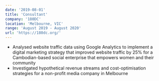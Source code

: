```yaml
---
date: '2019-08-01'
title: 'Consultant'
company: '180DC'
location: 'Melbourne, VIC'
range: 'August 2019 - August 2020'
url: 'https://180dc.org/'
---
```


- Analysed website traffic data using Google Analytics to implement a digital marketing strategy that improved website traffic by 25% for a Cambodian-based social enterprise that empowers women and their community
- Investigated hypothetical revenue streams and cost-optimisation strategies for a non-profit media company in Melbourne
